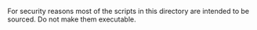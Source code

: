 For security reasons most of the scripts in this directory
are intended to be sourced. Do not make them executable.

